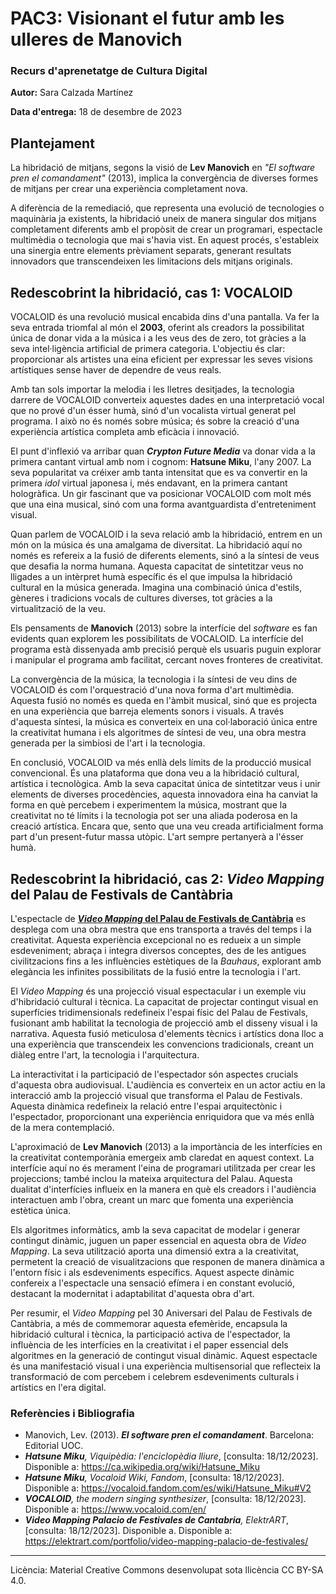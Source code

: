 # PAC3: Visionant el futur amb les ulleres de Manovich 

### Recurs d'aprenetatge de Cultura Digital

**Autor:** Sara Calzada Martínez

**Data d'entrega:** 18 de desembre de 2023

## Plantejament

La hibridació de mitjans, segons la visió de **Lev Manovich** en *"El software pren el comandament"* (2013), implica la convergència de diverses formes de mitjans per crear una experiència completament nova.

A diferència de la remediació, que representa una evolució de tecnologies o maquinària ja existents, la hibridació uneix de manera singular dos mitjans completament diferents amb el propòsit de crear un programari, espectacle multimèdia o tecnologia que mai s'havia vist. En aquest procés, s'estableix una sinergia entre elements prèviament separats, generant resultats innovadors que transcendeixen les limitacions dels mitjans originals.

## Redescobrint la hibridació, cas 1: VOCALOID

VOCALOID és una revolució musical encabida dins d'una pantalla. Va fer la seva entrada triomfal al món el **2003**, oferint als creadors la possibilitat única de donar vida a la música i a les veus des de zero, tot gràcies a la seva intel·ligència artificial de primera categoria. L'objectiu és clar: proporcionar als artistes una eina eficient per expressar les seves visions artístiques sense haver de dependre de veus reals.  
  
Amb tan sols importar la melodia i les lletres desitjades, la tecnologia darrere de VOCALOID converteix aquestes dades en una interpretació vocal que no prové d'un ésser humà, sinó d'un vocalista virtual generat pel programa. I això no és només sobre música; és sobre la creació d'una experiència artística completa amb eficàcia i innovació.  
  
El punt d'inflexió va arribar quan ***Crypton Future Media*** va donar vida a la primera cantant virtual amb nom i cognom: **Hatsune Miku**, l'any 2007. La seva popularitat va créixer amb tanta intensitat que es va convertir en la primera *idol* virtual japonesa i, més endavant, en la primera cantant hologràfica. Un gir fascinant que va posicionar VOCALOID com molt més que una eina musical, sinó com una forma avantguardista d'entreteniment visual.

Quan parlem de VOCALOID i la seva relació amb la hibridació, entrem en un món on la música és una amalgama de diversitat. La hibridació aquí no només es refereix a la fusió de diferents elements, sinó a la síntesi de veus que desafia la norma humana. Aquesta capacitat de sintetitzar veus no lligades a un intèrpret humà específic és el que impulsa la hibridació cultural en la música generada. Imagina una combinació única d'estils, gèneres i tradicions vocals de cultures diverses, tot gràcies a la virtualització de la veu.  
  
Els pensaments de **Manovich** (2013) sobre la interfície del *software* es fan evidents quan explorem les possibilitats de VOCALOID. La interfície del programa està dissenyada amb precisió perquè els usuaris puguin explorar i manipular el programa amb facilitat, cercant noves fronteres de creativitat.  
  
La convergència de la música, la tecnologia i la síntesi de veu dins de VOCALOID és com l'orquestració d'una nova forma d'art multimèdia. Aquesta fusió no només es queda en l'àmbit musical, sinó que es projecta en una experiència que barreja elements sonors i visuals. A través d'aquesta síntesi, la música es converteix en una col·laboració única entre la creativitat humana i els algoritmes de síntesi de veu, una obra mestra generada per la simbiosi de l'art i la tecnologia.  
  
En conclusió, VOCALOID va més enllà dels límits de la producció musical convencional. És una plataforma que dona veu a la hibridació cultural, artística i tecnològica. Amb la seva capacitat única de sintetitzar veus i unir elements de diverses procedències, aquesta innovadora eina ha canviat la forma en què percebem i experimentem la música, mostrant que la creativitat no té límits i la tecnologia pot ser una aliada poderosa en la creació artística. Encara que, sento que una veu creada artificialment forma part d'un present-futur massa utòpic. L'art sempre pertanyerà a l'ésser humà.

## Redescobrint la hibridació, cas 2: *Video Mapping* del Palau de Festivals de Cantàbria

L'espectacle de [***Video Mapping* del Palau de Festivals de Cantàbria**](https://vimeo.com/582062740) es desplega com una obra mestra que ens transporta a través del temps i la creativitat. Aquesta experiència excepcional no es redueix a un simple esdeveniment; abraça i integra diversos conceptes, des de les antigues civilitzacions fins a les influències estètiques de la *Bauhaus*, explorant amb elegància les infinites possibilitats de la fusió entre la tecnologia i l'art.  
  
El *Video Mapping* és una projecció visual espectacular i un exemple viu d'hibridació cultural i tècnica. La capacitat de projectar contingut visual en superfícies tridimensionals redefineix l'espai físic del Palau de Festivals, fusionant amb habilitat la tecnologia de projecció amb el disseny visual i la narrativa. Aquesta fusió meticulosa d'elements tècnics i artístics dona lloc a una experiència que transcendeix les convencions tradicionals, creant un diàleg entre l'art, la tecnologia i l'arquitectura.  
  
La interactivitat i la participació de l'espectador són aspectes crucials d'aquesta obra audiovisual. L'audiència es converteix en un actor actiu en la interacció amb la projecció visual que transforma el Palau de Festivals. Aquesta dinàmica redefineix la relació entre l'espai arquitectònic i l'espectador, proporcionant una experiència enriquidora que va més enllà de la mera contemplació.  
  
L'aproximació de **Lev Manovich** (2013) a la importància de les interfícies en la creativitat contemporània emergeix amb claredat en aquest context. La interfície aquí no és merament l'eina de programari utilitzada per crear les projeccions; també inclou la mateixa arquitectura del Palau. Aquesta dualitat d'interfícies influeix en la manera en què els creadors i l'audiència interactuen amb l'obra, creant un marc que fomenta una experiència estètica única.  
  
Els algoritmes informàtics, amb la seva capacitat de modelar i generar contingut dinàmic, juguen un paper essencial en aquesta obra de *Video Mapping*. La seva utilització aporta una dimensió extra a la creativitat, permetent la creació de visualitzacions que responen de manera dinàmica a l'entorn físic i als esdeveniments específics. Aquest aspecte dinàmic confereix a l'espectacle una sensació efímera i en constant evolució, destacant la modernitat i adaptabilitat d'aquesta obra d'art.  
  
Per resumir, el *Video Mapping* pel 30 Aniversari del Palau de Festivals de Cantàbria, a més de commemorar aquesta efemèride, encapsula la hibridació cultural i tècnica, la participació activa de l'espectador, la influència de les interfícies en la creativitat i el paper essencial dels algoritmes en la generació de contingut visual dinàmic. Aquest espectacle és una manifestació visual i una experiència multisensorial que reflecteix la transformació de com percebem i celebrem esdeveniments culturals i artístics en l'era digital.

### Referències i Bibliografia

* Manovich, Lev. (2013). ***El software pren el comandament***. Barcelona: Editorial UOC.
* ***Hatsune Miku**, Viquipèdia: l'enciclopèdia lliure*, [consulta: 18/12/2023]. Disponible a: https://ca.wikipedia.org/wiki/Hatsune_Miku
* ***Hatsune Miku**, Vocaloid Wiki, Fandom*, [consulta: 18/12/2023]. Disponible a: https://vocaloid.fandom.com/es/wiki/Hatsune_Miku#V2
* ***VOCALOID**, the modern singing synthesizer*, [consulta: 18/12/2023]. Disponible a: https://www.vocaloid.com/en/
* ***Video Mapping Palacio de Festivales de Cantabria**, ElektrART*, [consulta: 18/12/2023]. Disponible a. Disponible a: https://elektrart.com/portfolio/video-mapping-palacio-de-festivales/

----

Licència: Material Creative Commons desenvolupat sota llicència CC BY-SA 4.0.
